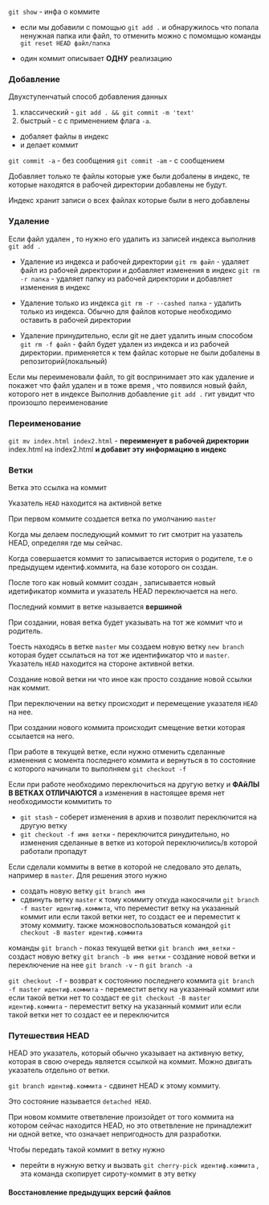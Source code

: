 `git show` - инфа о коммите

- если мы добавили с помощью `git add .` и обнаружилось что попала ненужная папка или файл, то отменить можно с помомщью команды `git reset HEAD файл/папка`

- один коммит описывает **ОДНУ** реализацию

### Добавление

Двухступенчатый способ добавления данных

1. классический - `git add . && git commit -m 'text'`
2. быстрый - с с применением флага `-а`.

- добаляет файлы в индекс
- и делает коммит

`git commit -a` - без сообщения
`git commit -am` - с сообщением

Добавляет только те файлы которые уже были добалены в индекс, те которые находятся в рабочей директории добавлены не будут.

Индекс хранит записи о всех файлах которые были в него добавлены

### Удаление

Если файл удален , то нужно его удалить из записей индекса выполнив `git add .`

- Удаление из индекса и рабочей директории
  `git rm файл` - удаляет файл из рабочей директории и добавляет изменения в индекс
  `git rm -r папка` - удаляет папку из рабочей директории и добавляет изменения в индекс

- Удаление только из индекса
  `git rm -r --cashed папка` - удалить только из индекса. Обычно для файлов которые необходимо оставить в рабочей директории

- Удаление принудительно, если git не дает удалить иным способом
  `git rm -f файл` - файл будет удален из индекса и из рабочей директории. применяется к тем файлас которые не были добалены в репозиторий(локальный)

Если мы переименовали файл, то git воспринимает это как удаление и покажет что файл удален и в тоже время , что появился новый файл, которого нет в индексе
Выполнив добавление `git add .` гит увидит что произошло переименование

### Переименование

`git mv index.html index2.html` - **переименует в рабочей директории** index.html на index2.html **и добавит эту информацию в индекс**

### Ветки

Ветка это ссылка на коммит

Указатель `HEAD` находится на активной ветке

При первом коммите создается ветка по умолчанию `master`

Когда мы делаем последующий коммит то гит смотрит на уазатель HEAD, определяя где мы сейчас.

Когда совершается коммит то записывается история о родителе, т.е о предыдущем идентиф.коммита, на базе которого он создан.

После того как новый коммит создан , записывается новый идетификатор коммита и указатель HEAD переключается на него.

Последний коммит в ветке называется **вершиной**

При создании, новая ветка будет указывать на тот же коммит что и родитель.

Тоесть находясь в ветке `master` мы создаем новую ветку `new branch` которая будет ссылаться на тот же идентификатор что и `master`. Указатель `HEAD` находится на стороне активной ветки.

Создание новой ветки ни что иное как просто создание новой ссылки нак коммит.

При переключении на ветку происходит и перемещение указателя `HEAD` на нее.

При создании нового коммита происходит смещение ветки которая ссылается на него.

При работе в текущей ветке, если нужно отменить сделанные изменения с момента последнего коммита и вернуться в то состояние с которого начинали то выполняем `git checkout -f`

Если при работе необходимо переключиться на другую ветку и **ФАйЛЫ В ВЕТКАХ ОТЛИЧАЮТСЯ** а изменения в настоящее время нет необходимости коммитить то

- `git stash` - соберет изменения в архив и позволит переключится на другую ветку
- `git checkout -f имя ветки` - переключится ринудительно, но изменения сделанные в ветке из которой переключились/в которой работали пропадут

Если сделали коммиты в ветке в которой не следовало это делать, например в `master`.
Для решения этого нужно

- создать новую ветку `git branch имя`
- сдвинуть ветку `master` к тому коммиту откуда накосячили `git branch -f master идентиф.коммита`, что переместит ветку на указанный коммит или если такой ветки нет, то создаст ее и переместит к этому коммиту. также можновоспользоваться командой `git checkout -B master идентиф.коммита`

команды
`git branch` - показ текущей ветки
`git branch имя_ветки` - создаст новую ветку
`git branch -b имя ветки` - создание новой ветки и переключение на нее
`git branch -v` - п
`git branch -a`

`git checkout -f` - возврат к состоянию последнего коммита
`git branch -f master идентиф.коммита` - переместит ветку на указанный коммит или если такой ветки нет то создаст ее
`git checkout -B master идентиф.коммита` - переместит ветку на указанный коммит или если такой ветки нет то создаст ее и переключится

### Путешествия HEAD

HEAD это указатель, который обычно указывает на активную ветку, которая в свою очередь является ссылкой на коммит.
Можно двигать указатель отдельно от ветки.

`git branch идентиф.коммита` - сдвинет HEAD к этому коммиту.

Это состояние называется `detached HEAD`.

При новом коммите ответвление произойдет от того коммита на котором сейчас находится HEAD, но это ответвление не принадлежит ни одной ветке, что означает непригодность для разработки.

Чтобы передать такой коммит в ветку нужно

- перейти в нужную ветку и вызвать `git cherry-pick идентиф.коммита` , эта команда скопирует сироту-коммит в эту ветку

#### Восстановление предыдущих версий файлов
